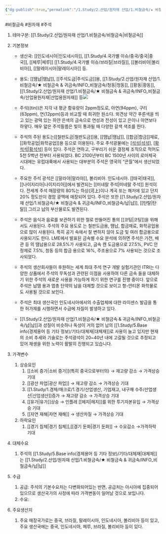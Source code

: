 ```yaml
---
{"dg-publish":true,"permalink":"/1.Study/2.산업/원자재 산업/1.비철금속/★ 비철금속 & 귀금속/INFO_비철금속/주석/","created":"2024-11-20T21:02:28.610+09:00","updated":"2025-06-25T16:16:52.213+09:00"}
---
```


#비철금속 #원자재 #주석 

1. 테마구분: [[1.Study/2.산업/원자재 산업/1.비철금속/비철금속\|비철금속]]

1. 기본정보

	- 생산국: [[인도네시아\|인도네시아]], [[1.Study/4.국가별 이슈/중국/중국\|중국]], [[페루\|페루]] [[1.Study/4.국가별 이슈/브라질\|브라질]], [[볼리비아\|볼리비아]], [[말레이시아\|말레이시아]] 등.
	- 용도: [[땜납\|땜납]], [[주석도금\|주석도금]]용, [[1.Study/2.산업/원자재 산업/1.비철금속/★ 비철금속 & 귀금속/INFO_비철금속/청동\|청동]], [[황동\|황동]], [[1.Study/2.산업/원자재 산업/1.비철금속/★ 비철금속 & 귀금속/INFO_비철금속/산업용원자재\|산업용원자재]] 등![](https://i.imgur.com/KnI56z4.png)
	  
	- 주석((tin))은 지각 내 평균 함유량이 2ppm정도로, 아연(94ppm), 구리(63ppm), 연(12ppm)등과 비교할 때 희귀한 원소다. 외견상 약간 푸른색을 띄고 있는 광택 있는 하얀 은색의 금속으로 연성과 전성이 있고 은이나 아연보다 하얗다. 매우 얇은 주석필름은 빛이 통과될 때 다양한 갈색 색조를 띈다. 
	- 주석의 주된 용도는[[철판도금\|철판도금]]용, [[땜납\|땜납]], [[합금\|합금]]재료, [[화학공업\|화학공업]]용 등으로 이용된다. 주요 주석광물에는 [[석석\|석석]](Cassiterite), [[황석석\|황석석]](Stannite) 등이 있다. 주석은 연하고, 구부리기 쉬운 결정체 조직으로 적어도 5천 5백년 전부터 사용되었다. BC 2100년부터 BC 1500년 사이의 로마제국 시대에는 유럽대륙에서 사용되는 대부분의 주석은 영국의 “콘월”에서 생산되었다. 
	- 주요한 주석 광석은 [[말라야\|말라야]], 볼리비아. 인도네시아. [[태국\|태국]], [[나이지리아\|나이지리아]]에서 발견되는 [[미네랄 주석\|미네랄 주석]] 원석이다. 전세계 주석 매장량의 80%는 하상(河上)이나 계곡 또는 해저에 있고 단지 20% 정도만이 경암 광맥에 매장되어 있다. 주석은 또한 [[1.Study/2.산업/원자재 산업/1.비철금속/★ 비철금속 & 귀금속/INFO_비철금속/납\|납]], [[탄탈\|탄탈]] 그리고 납의 부산물로도 발견된다. 
	- 주석은 음식과 음료를 보관하기 위한 철로 만들어진 통의 [[코팅\|코팅]]을 위해서도 사용된다. 주석의 주요 용도로 는 철판도금용, 땜납, 합금재료, 화학공업용으로 많이 사용된다. 특히 공기 속에서 잘 변하지 않아 도금 및 여러 합금용으로 사용되기도 한다. LME에서 발표된 금속별 수요 분석에 의하면 주석은 가전, 배관 등 의 땜납용으로 28.5%가 사용되고, 금속 캔 도금용으로 27.5%, PVC 안정제로 7.5%, 청동 등의 합금 용으로 16%, 주조용으로 7% 사용되는 것으로 조사되었다. 
	- 주석의 생산회사들이 후원하는 세계 최대 주석 연구 개발 실험기관인 ITRI는 다양한 상품에서 주석의 무독성과 관련된 이점을 사용하여 다른 금속 들을 대체하기 위한 주석의 새로운 사용을 가능하게 하기 위한 연구를 진행 중이다. 앞으로 주석은 납땜 용과 엽총 탄약의 납을 대체할 것으로 보이고 항-안티몬 화학물로도 사용될 것으로 보인다. 
	- 주석은 최대 생산국인 인도네시아에서의 수출업체에 대한 라이센스 발급을 통한 허가제를 시행하면서 수급에 차질이 발생하고 있다.
	- [[1.Study/2.산업/원자재 산업/1.비철금속/★ 비철금속 & 귀금속/INFO_비철금속/납\|납]]과 성질이 비슷하나 독성이 거의 없어 납의 [[1.Study/5.Base info(경제용어 등 기타 정보)/기타/대체재\|대체재]]로 사용이 늘고 있지만 현재의 소비 추세와 기술로는 주석광석이 20~40년 내에 고갈될 것으로 추정되고 있어 재생을 위한 노력이 활발히 진행되고 있습니다.


1. 가격변수
	1. 상승요인
		1. [[소비 증가\|소비 증가]](특히 중국으로부터의) → 재고량 감소 → 가격상승 기대 
		2. [[광산 파업\|광산 파업]] → 재고량 감소 → 가격상승 기대
		3. [[1.Study/1.경제/매크로/1.경기/산업생산, 기업재고, 내구재 수주/산업생산\|산업생산]]증가 → 재고량 감소 → 가격상승 기대 
		4. [[유가\|유가]]상승 → 인플레 [[헤지\|헤지]]를 위한 투기자본유입 → 가격상승 기대 
		5. [[자연 재해\|자연 재해]] → 생산차질 → 가격상승 기대
	2. 하락요인
		1. [[경기 침체\|경기 침체]],[[경기 둔화\|경기 둔화]] → 수요감소 →가격하락 기대


2. 대체수요
	1. 주석의 [[1.Study/5.Base info(경제용어 등 기타 정보)/기타/대체재\|대체재]]는 [[1.Study/2.산업/원자재 산업/1.비철금속/★ 비철금속 & 귀금속/INFO_비철금속/납\|납]]


3. 수급
	1. 공급: 주석의 기본수요처는 다변화되어있는 반면, 공급처는 아시아에 집중되어있으므로 생산국가의 사정에 따라 가격변동이 일어날 것으로 보입니다.
	2. 수요:


4. 주요생산지
	1. 주요 매장국가로는 중국, 브라질, 말레이시아, 인도네시아, 볼리비아 등이 있고, 주요 생산국에는 중국, 인도네시아, 페루, 브라질, 볼리비아 등이 있다. 
